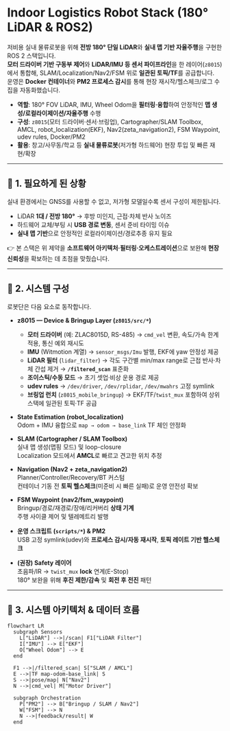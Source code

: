 # Indoor Logistics Robot Stack (180° LiDAR & ROS2)

저비용 실내 물류로봇을 위해 **전방 180° 단일 LiDAR**와 **실내 맵 기반 자율주행**을 구현한 ROS 2 스택입니다.  
**모터 드라이버 기반 구동부 제어**와 **LiDAR/IMU 등 센서 파이프라인**을 한 레이어(`z8015`)에서 통합해, SLAM/Localization/Nav2/FSM 위로 **일관된 토픽/TF**를 공급합니다.  
운영은 **Docker 컨테이너**와 **PM2 프로세스 감시**를 통해 현장 재시작/헬스체크/로그 수집을 자동화했습니다.

- **역할**: 180° FOV LiDAR, IMU, Wheel Odom을 **필터링·융합**하여 안정적인 **맵 생성/로컬라이제이션/자율주행** 수행  
- **구성**: `z8015`(모터 드라이버·센서·브링업), Cartographer/SLAM Toolbox, AMCL, robot_localization(EKF), Nav2(zeta_navigation2), FSM Waypoint, udev rules, Docker/PM2  
- **활용**: 창고/사무동/학교 등 **실내 물류로봇**(저가형 하드웨어) 현장 투입 및 빠른 재현/확장

---

## 📌 1. 필요하게 된 상황

실내 환경에서는 GNSS를 사용할 수 없고, 저가형 모델일수록 센서 구성이 제한됩니다.

- LiDAR **1대 / 전방 180°** → 후방 미인지, 근접·차체 반사 노이즈  
- 하드웨어 교체/부팅 시 **USB 경로 변동**, 센서 준비 타이밍 이슈  
- **실내 맵 기반**으로 안정적인 로컬라이제이션/경로추종 유지 필요

👉 본 스택은 위 제약을 **소프트웨어 아키텍처·필터링·오케스트레이션**으로 보완해 **현장 신뢰성**을 확보하는 데 초점을 맞췄습니다.

---

## 🔧 2. 시스템 구성

로봇단은 다음 요소로 동작합니다.

- **z8015 — Device & Bringup Layer (`z8015/src/*`)**
  - **모터 드라이버** (예: ZLAC8015D, RS-485) → `cmd_vel` 변환, 속도/가속 한계 적용, 통신 예외 재시도
  - **IMU** (Witmotion 계열) → `sensor_msgs/Imu` 발행, EKF에 yaw 안정성 제공
  - **LiDAR 필터** (`lidar_filter`) → 각도 구간별 min/max range로 근접 반사·차체 간섭 제거 → **`/filtered_scan`** 표준화
  - **조이스틱/수동 모드** → 초기 셋업·비상 운용 경로 제공
  - **udev rules** → `/dev/driver`, `/dev/rplidar`, `/dev/mwahrs` 고정 symlink
  - **브링업 런치** (`z8015_mobile_bringup`) → EKF/TF/`twist_mux` 포함하여 상위 스택에 일관된 토픽·TF 공급

- **State Estimation (robot_localization)**  
  Odom + IMU 융합으로 `map → odom → base_link` TF 체인 안정화

- **SLAM (Cartographer / SLAM Toolbox)**  
  실내 맵 생성(맵핑 모드) 및 loop-closure  
  Localization 모드에서 **AMCL**로 빠르고 견고한 위치 추정

- **Navigation (Nav2 + zeta_navigation2)**  
  Planner/Controller/Recovery/BT 커스텀  
  컨테이너 기동 전 **토픽 헬스체크**(미준비 시 빠른 실패)로 운영 안전성 확보

- **FSM Waypoint (nav2/fsm_waypoint)**  
  Bringup/경로/재경로/장애/리커버리 **상태 기계**  
  주행 사이클 제어 및 텔레메트리 발행

- **운영 스크립트 (`scripts/*`) & PM2**  
  USB 고정 symlink(udev)와 **프로세스 감시/자동 재시작**, **토픽 레이트 기반 헬스체크**

- **(권장) Safety 레이어**  
  초음파/IR → `twist_mux` **lock** 연계(E-Stop)  
  180° 보완을 위해 **후진 제한/감속** 및 **회전 후 전진** 패턴

---

## 🔀 3. 시스템 아키텍처 & 데이터 흐름

```mermaid
flowchart LR
  subgraph Sensors
    L["LiDAR"] -->|/scan| F1["LiDAR Filter"]
    I["IMU"] --> E["EKF"]
    O["Wheel Odom"] --> E
  end

  F1 -->|/filtered_scan| S["SLAM / AMCL"]
  E -->|TF map-odom-base_link| S
  S -->|pose/map| N["Nav2"]
  N -->|cmd_vel| M["Motor Driver"]

  subgraph Orchestration
    P["PM2"] --> B["Bringup / SLAM / Nav2"]
    W["FSM"] --> N
    N -->|feedback/result| W
  end
```